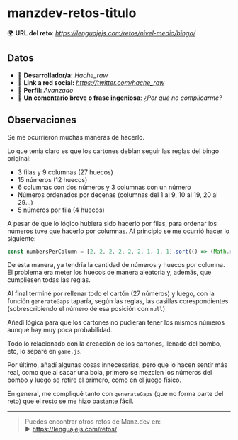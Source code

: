 # manzdev-retos-titulo

🌍 **URL del reto**: *https://lenguajejs.com/retos/nivel-medio/bingo/*

## Datos

- 🦄 **Desarrollador/a:** *Hache_raw*
- 🐇 **Link a red social:** *https://twitter.com/hache_raw*
- 🦾 **Perfil:** *Avanzado*
- 💬 **Un comentario breve o frase ingeniosa**: *¿Por qué no complicarme?*

## Observaciones

Se me ocurrieron muchas maneras de hacerlo.

Lo que tenía claro es que los cartones debían seguir las reglas del bingo original:

- 3 filas y 9 columnas (27 huecos)
- 15 números (12 huecos)
- 6 columnas con dos números y 3 columnas con un número
- Números ordenados por decenas (columnas del 1 al 9, 10 al 19, 20 al 29...)
- 5 números por fila (4 huecos)

A pesar de que lo lógico hubiera sido hacerlo por filas, para ordenar los números tuve que hacerlo por columnas.
Al principio se me ocurrió hacer lo siguiente:

```js
const numbersPerColumn = [2, 2, 2, 2, 2, 2, 1, 1, 1].sort(() => (Math.random() - 0.5));
```

De esta manera, ya tendría la cantidad de números y huecos por columna.
El problema era meter los huecos de manera aleatoria y, además, que cumpliesen todas las reglas.

Al final terminé por rellenar todo el cartón (27 números) y luego, con la función `generateGaps` taparía, según las reglas, las casillas corespondientes (sobrescribiendo el número de esa posición con `null`)

Añadí lógica para que los cartones no pudieran tener los mismos números aunque hay muy poca probabilidad.

Todo lo relacionado con la creacción de los cartones, llenado del bombo, etc, lo separé en `game.js`.

Por último, añadí algunas cosas innecesarias, pero que lo hacen sentir más real, como que al sacar una bola, primero se mezclen los números del bombo y luego se retire el primero, como en el juego físico.

En general, me compliqué tanto con `generateGaps` (que no forma parte del reto) que el resto se me hizo bastante fácil.

----

> Puedes encontrar otros retos de Manz.dev en: <br>▶ https://lenguajejs.com/retos/
